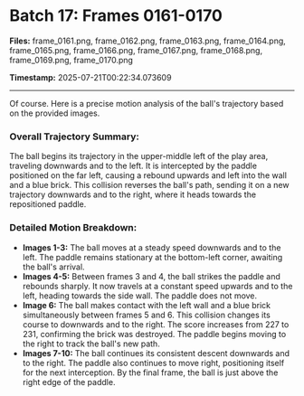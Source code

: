 # Batch 17: Frames 0161-0170

**Files:** frame_0161.png, frame_0162.png, frame_0163.png, frame_0164.png, frame_0165.png, frame_0166.png, frame_0167.png, frame_0168.png, frame_0169.png, frame_0170.png

**Timestamp:** 2025-07-21T00:22:34.073609

---

Of course. Here is a precise motion analysis of the ball's trajectory based on the provided images.

### Overall Trajectory Summary:
The ball begins its trajectory in the upper-middle left of the play area, traveling downwards and to the left. It is intercepted by the paddle positioned on the far left, causing a rebound upwards and left into the wall and a blue brick. This collision reverses the ball's path, sending it on a new trajectory downwards and to the right, where it heads towards the repositioned paddle.

### Detailed Motion Breakdown:
*   **Images 1-3:** The ball moves at a steady speed downwards and to the left. The paddle remains stationary at the bottom-left corner, awaiting the ball's arrival.
*   **Images 4-5:** Between frames 3 and 4, the ball strikes the paddle and rebounds sharply. It now travels at a constant speed upwards and to the left, heading towards the side wall. The paddle does not move.
*   **Image 6:** The ball makes contact with the left wall and a blue brick simultaneously between frames 5 and 6. This collision changes its course to downwards and to the right. The score increases from 227 to 231, confirming the brick was destroyed. The paddle begins moving to the right to track the ball's new path.
*   **Images 7-10:** The ball continues its consistent descent downwards and to the right. The paddle also continues to move right, positioning itself for the next interception. By the final frame, the ball is just above the right edge of the paddle.
